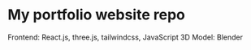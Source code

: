 # My portfolio website repo

Frontend: React.js, three.js, tailwindcss, JavaScript
3D Model: Blender
